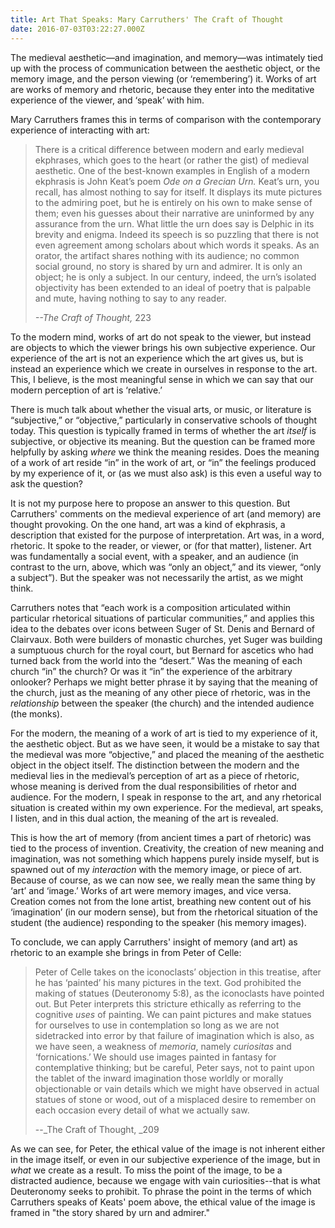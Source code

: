 ```yaml
---
title: Art That Speaks: Mary Carruthers' The Craft of Thought
date: 2016-07-03T03:22:27.000Z
---
```

The medieval aesthetic—and imagination, and memory—was intimately tied up with the process of communication between the aesthetic object, or the memory image, and the person viewing (or ‘remembering’) it.  Works of art are works of memory and rhetoric, because they enter into the meditative experience of the viewer, and ‘speak’ with him.

Mary Carruthers frames this in terms of comparison with the contemporary experience of interacting with art:

> There is a critical difference between modern and early medieval ekphrases, which goes to the heart (or rather the gist) of medieval aesthetic. One of the best-known examples in English of a modern ekphrasis is John Keat’s poem _Ode on a Grecian Urn._ Keat’s urn, you recall, has almost nothing to say for itself. It displays its mute pictures to the admiring poet, but he is entirely on his own to make sense of them; even his guesses about their narrative are uninformed by any assurance from the urn. What little the urn does say is Delphic in its brevity and enigma. Indeed its speech is so puzzling that there is not even agreement among scholars about which words it speaks. As an orator, the artifact shares nothing with its audience; no common social ground, no story is shared by urn and admirer. It is only an object; he is only a subject. In our century, indeed, the urn’s isolated objectivity has been extended to an ideal of poetry that is palpable and mute, having nothing to say to any reader.
> 
> _\--The Craft of Thought,_ 223

To the modern mind, works of art do not speak to the viewer, but instead are objects to which the viewer brings his own subjective experience. Our experience of the art is not an experience which the art gives us, but is instead an experience which we create in ourselves in response to the art. This, I believe, is the most meaningful sense in which we can say that our modern perception of art is ‘relative.’ 

There is much talk about whether the visual arts, or music, or literature is “subjective,” or “objective,” particularly in conservative schools of thought today. This question is typically framed in terms of whether the art _itself_ is subjective, or objective its meaning. But the question can be framed more helpfully by asking _where_ we think the meaning resides. Does the meaning of a work of art reside “in” in the work of art, or “in” the feelings produced by my experience of it, or (as we must also ask) is this even a useful way to ask the question?

It is not my purpose here to propose an answer to this question. But Carruthers' comments on the medieval experience of art (and memory) are thought provoking. On the one hand, art was a kind of ekphrasis, a description that existed for the purpose of interpretation. Art was, in a word, rhetoric. It spoke to the reader, or viewer, or (for that matter), listener. Art was fundamentally a social event, with a speaker, and an audience (in contrast to the urn, above, which was “only an object,” and its viewer, “only a subject”). But the speaker was not necessarily the artist, as we might think.

Carruthers notes that “each work is a composition articulated within particular rhetorical situations of particular communities,” and applies this idea to the debates over icons between Suger of St. Denis and Bernard of Clairvaux. Both were builders of monastic churches, yet Suger was building a sumptuous church for the royal court, but Bernard for ascetics who had turned back from the world into the “desert.” Was the meaning of each church “in” the church? Or was it “in” the experience of the arbitrary onlooker? Perhaps we might better phrase it by saying that the meaning of the church, just as the meaning of any other piece of rhetoric, was in the _relationship_ between the speaker (the church) and the intended audience (the monks).

For the modern, the meaning of a work of art is tied to my experience of it, the aesthetic object. But as we have seen, it would be a mistake to say that the medieval was more “objective,” and placed the meaning of the aesthetic object in the object itself. The distinction between the modern and the medieval lies in the medieval’s perception of art as a piece of rhetoric, whose meaning is derived from the dual responsibilities of rhetor and audience. For the modern, I speak in response to the art, and any rhetorical situation is created within my own experience. For the medieval, art speaks, I listen, and in this dual action, the meaning of the art is revealed.

This is how the art of memory (from ancient times a part of rhetoric) was tied to the process of invention. Creativity, the creation of new meaning and imagination, was not something which happens purely inside myself, but is spawned out of my _interaction_ with the memory image, or piece of art. Because of course, as we can now see, we really mean the same thing by ‘art’ and ‘image.’ Works of art were memory images, and vice versa. Creation comes not from the lone artist, breathing new content out of his ‘imagination’ (in our modern sense), but from the rhetorical situation of the student (the audience) responding to the speaker (his memory images).

To conclude, we can apply Carruthers' insight of memory (and art) as rhetoric to an example she brings in from Peter of Celle:

> Peter of Celle takes on the iconoclasts’ objection in this treatise, after he has ‘painted’ his many pictures in the text. God prohibited the making of statues (Deuteronomy 5:8), as the iconoclasts have pointed out. But Peter interprets this stricture ethically as referring to the cognitive _uses_ of painting. We can paint pictures and make statues for ourselves to use in contemplation so long as we are not sidetracked into error by that failure of imagination which is also, as we have seen, a weakness of _memoria_, namely _curiositas_ and ‘fornications.’ We should use images painted in fantasy for contemplative thinking; but be careful, Peter says, not to paint upon the tablet of the inward imagination those worldly or morally objectionable or vain details which we might have observed in actual statues of stone or wood, out of a misplaced desire to remember on each occasion every detail of what we actually saw.
> 
> \--_The Craft of Thought, _209

As we can see, for Peter, the ethical value of the image is not inherent either in the image itself, or even in our subjective experience of the image, but in _what_ we create as a result.  To miss the point of the image, to be a distracted audience, because we engage with vain curiosities--that is what Deuteronomy seeks to prohibit.  To phrase the point in the terms of which Carruthers speaks of Keats' poem above, the ethical value of the image is framed in "the story shared by urn and admirer."